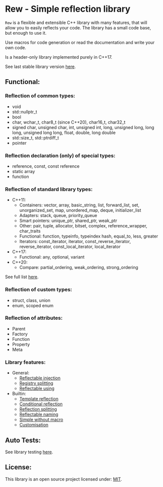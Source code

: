 # Rew - Simple reflection library 

`Rew` is a flexible and extensible C++ library with many features, that will allow you to easily reflects your code.
The library has a small code base, but enough to use it. 

Use macros for code generation or read the documentation and write your own code. 

Is a header-only library implemented purely in C++17. 

See last stable library version [here](https://github.com/Sigma-Ryden/Rew/tree/master/package). 

## Functional: 

### Reflection of common types:
- void
- std::nullptr_t
- bool
- char, wchar_t, char8_t (since C++20), char16_t, char32_t
- signed char, unsigned char, int, unsigned int, long, unsigned long, long long, unsigned long long, float, double, long double
- std::size_t, std::ptrdiff_t
- pointer 

### Reflection declaration (only) of special types:
- reference, const, const reference
- static array
- function 

### Reflection of standard library types:
- C++11:
  - Containers: vector, array, basic_string, list, forward_list, set, unorganized_set, map, unordered_map, deque, initializer_list
  - Adapters: stack, queue, priority_queue
  - Smart pointers: unique_ptr, shared_ptr, weak_ptr
  - Other: pair, tuple, allocator, bitset, complex, reference_wrapper, char_traits
  - Functional: function, typeinfo, typeindex hash, equal_to, less, greater
  - Iterators: const_iterator, iterator, const_reverse_iterator, reverse_iterator, const_local_iterator, local_iterator
- C++17:
  - Functional: any, optional, variant
- C++20:
  - Compare: partial_ordering, weak_ordering, strong_ordering 

See full list [here](https://github.com/Sigma-Ryden/Rew/tree/master/include/Rew/BuiltIn). 

### Reflection of custom types:
- struct, class, union
- enum, scoped enum 

### Reflection of attributes:
- Parent
- Factory
- Function
- Property
- Meta

### Library features:
- General:
  - [Reflectable injection](https://github.com/Sigma-Ryden/Rew/blob/master/test/TestInjection.cpp)
  - [Registry splitting](https://github.com/Sigma-Ryden/Rew/blob/master/test/TestLibrary.cpp)
  - [Reflectable using](https://github.com/Sigma-Ryden/Rew/blob/master/test/TestUsing.cpp)
- Builtin:
  - [Template reflection](https://github.com/Sigma-Ryden/Rew/blob/master/include/Rew/Common.hpp)
  - [Conditional reflection](https://github.com/Sigma-Ryden/Rew/blob/master/include/Rew/Common.hpp)
  - [Reflection splitting](https://github.com/Sigma-Ryden/Rew/blob/master/include/Rew/Common.hpp)
  - [Reflectable naming](https://github.com/Sigma-Ryden/Rew/blob/master/include/Rew/Common.hpp)
  - [Simple without macro](https://github.com/Sigma-Ryden/Rew/blob/master/test/TestWithoutMacro.cpp)
  - [Customisation](https://github.com/Sigma-Ryden/Rew/blob/master/test/TestLibrary.cpp)
## Auto Tests:
See library testing [here](https://github.com/Sigma-Ryden/Rew/tree/master/test). 

## License:
This library is an open source project licensed under: [MIT](https://opensource.org/licenses/MIT).

